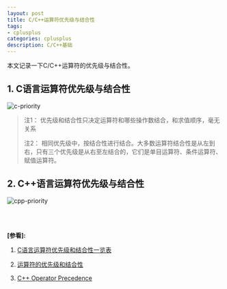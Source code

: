 ```yaml
---
layout: post
title: C/C++运算符优先级与结合性
tags:
- cplusplus
categories: cplusplus
description: C/C++基础
---
```


本文记录一下C/C++运算符的优先级与结合性。

<!-- more -->


## 1. C语言运算符优先级与结合性

![c-priority](https://ivanzz1001.github.io/records/assets/img/cplusplus/cpp_c_priority.jpg)

>注1： 优先级和结合性只决定运算符和哪些操作数结合，和求值顺序，毫无关系
>
>注2： 相同优先级中，按结合性进行结合。大多数运算符结合性是从左到右，只有三个优先级是从右至左结合的，它们是单目运算符、条件运算符、赋值运算符。




## 2. C++语言运算符优先级与结合性

![cpp-priority](https://ivanzz1001.github.io/records/assets/img/cplusplus/cpp_cpp_priority.jpg)



<br />
<br />

**[参看]:**

1. [C语言运算符优先级和结合性一览表](http://c.biancheng.net/view/161.html)

2. [运算符的优先级和结合性](https://www.cnblogs.com/shangdawei/p/3883702.html)

3. [C++ Operator Precedence](https://en.cppreference.com/w/cpp/language/operator_precedence)

<br />
<br />
<br />





